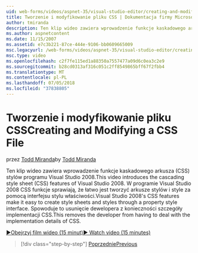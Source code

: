 ```yaml
---
uid: web-forms/videos/aspnet-35/visual-studio-editor/creating-and-modifying-a-css-file
title: Tworzenie i modyfikowanie pliku CSS | Dokumentacja firmy Microsoft
author: tmiranda
description: Ten klip wideo zawiera wprowadzenie funkcje kaskadowego arkusza (CSS) stylów programu Visual Studio 2008. W programie Visual Studio 2008 CSS funkcje ułatwiają tworzenie arkuszy stylów...
ms.author: aspnetcontent
ms.date: 11/15/2007
ms.assetid: e7c3b221-87ce-444e-9106-bb0609665009
msc.legacyurl: /web-forms/videos/aspnet-35/visual-studio-editor/creating-and-modifying-a-css-file
msc.type: video
ms.openlocfilehash: c2f7fe115ed1a88350a7557477a09d6c0ea3c2e9
ms.sourcegitcommit: b28cd0313af316c051c2ff8549865bff67f2fbb4
ms.translationtype: MT
ms.contentlocale: pl-PL
ms.lasthandoff: 07/05/2018
ms.locfileid: "37838805"
---
```

<a name="creating-and-modifying-a-css-file"></a><span data-ttu-id="80256-104">Tworzenie i modyfikowanie pliku CSS</span><span class="sxs-lookup"><span data-stu-id="80256-104">Creating and Modifying a CSS File</span></span>
====================
<span data-ttu-id="80256-105">przez [Todd Miranda](https://github.com/tmiranda)</span><span class="sxs-lookup"><span data-stu-id="80256-105">by [Todd Miranda](https://github.com/tmiranda)</span></span>

<span data-ttu-id="80256-106">Ten klip wideo zawiera wprowadzenie funkcje kaskadowego arkusza (CSS) stylów programu Visual Studio 2008.</span><span class="sxs-lookup"><span data-stu-id="80256-106">This video introduces the cascading style sheet (CSS) features of Visual Studio 2008.</span></span> <span data-ttu-id="80256-107">W programie Visual Studio 2008 CSS funkcje sprawiają, że łatwo jest tworzyć arkusze stylów i style za pomocą interfejsu stylu właściwości.</span><span class="sxs-lookup"><span data-stu-id="80256-107">Visual Studio 2008's CSS features make it easy to create style sheets and styles through a property style interface.</span></span> <span data-ttu-id="80256-108">Spowoduje to usunięcie dewelopera z konieczności szczegóły implementacji CSS.</span><span class="sxs-lookup"><span data-stu-id="80256-108">This removes the developer from having to deal with the implementation details of CSS.</span></span>

[<span data-ttu-id="80256-109">&#9654;Obejrzyj film wideo (15 minut)</span><span class="sxs-lookup"><span data-stu-id="80256-109">&#9654; Watch video (15 minutes)</span></span>](https://channel9.msdn.com/Blogs/ASP-NET-Site-Videos/creating-and-modifying-a-css-file)

> [!div class="step-by-step"]
> [<span data-ttu-id="80256-110">Poprzednie</span><span class="sxs-lookup"><span data-stu-id="80256-110">Previous</span></span>](quick-tour-of-the-visual-studio-2008-integrated-development-environment.md)
